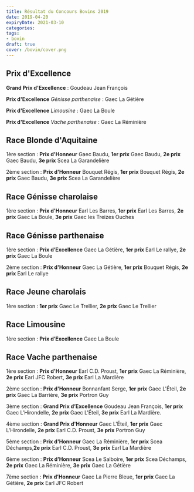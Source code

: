```yaml
---
title: Résultat du Concours Bovins 2019
date: 2019-04-20
expiryDate: 2021-03-10
categories:
tags:
- bovin
draft: true
cover: /bovin/cover.png
---
```


<!--more-->
## Prix d'Excellence
**Grand Prix d'Excellence** : Goudeau Jean François

**Prix d'Excellence** _Génisse parthenaise_ : Gaec La Gétière

**Prix d'Excellence** _Limousine_ : Gaec La Boule

**Prix d'Excellence** _Vache parthenaise_ : Gaec La Réminière


## Race Blonde d'Aquitaine
1ère section : **Prix d'Honneur** Gaec Baudu, **1er prix** Gaec Baudu, **2e prix** Gaec Baudu, **3e prix** Scea La Garandelière

2ème section : **Prix d'Honneur** Bouquet Régis, **1er prix** Bouquet Régis, **2e prix** Gaec Baudu, **3e prix** Scea La Garandelière

## Race Génisse charolaise
1ère section : **Prix d'Honneur** Earl Les Barres, **1er prix** Earl Les Barres, **2e prix** Gaec La Boule, **3e prix** Gaec les Treizes Ouches

## Race Génisse parthenaise
1ère section : **Prix d’Excellence** Gaec La Gétière, **1er prix** Earl Le rallye, **2e prix** Gaec La Boule

2ème section : **Prix d'Honneur** Gaec La Gétière, **1er prix** Bouquet Régis, **2e prix** Earl Le rallye

## Race Jeune charolais
1ère section : **1er prix** Gaec Le Trellier, **2e prix** Gaec Le Trellier

## Race Limousine
1ère section : **Prix d’Excellence** Gaec La Boule

## Race Vache parthenaise
1ère section : **Prix d'Honneur** Earl C.D. Proust, **1er prix** Gaec La Réminière, **2e prix** Earl JFC Robert, **3e prix** Earl La Mardière

2ème section : **Prix d'Honneur** Bonnanfant Serge, **1er prix** Gaec L'Éteil, **2e prix** Gaec La Barrière, **3e prix** Portron Guy

3ème section : **Grand Prix d’Excellence** Goudeau Jean François, **1er prix** Gaec L'Hirondelle, **2e prix** Gaec L'Éteil, **3e prix** Earl La Mardière. 

4ème section : **Grand Prix d'Honneur** Gaec L'Éteil, **1er prix** Gaec L'Hirondelle, 
**2e prix** Earl C.D. Proust, **3e prix** Portron Guy

5ème section : **Prix d'Honneur** Gaec La Réminière, **1er prix** Scea Déchamps,**2e prix** Earl C.D. Proust, **3e prix** Earl La Mardière 

6ème section : **Prix d’Honneur** Scea Le Salboire, **1er prix** Scea Déchamps, **2e prix** Gaec La Réminière, **3e prix** Gaec La Gétière

7ème section : **Prix d’Honneur** Gaec La Pierre Bleue, **1er prix** Gaec La Gétière, **2e prix** Earl JFC Robert

